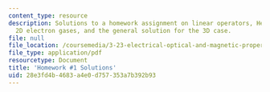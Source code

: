 ```yaml
---
content_type: resource
description: Solutions to a homework assignment on linear operators, Hermitian operators,
  2D electron gases, and the general solution for the 3D case.
file: null
file_location: /coursemedia/3-23-electrical-optical-and-magnetic-properties-of-materials-fall-2007/28e3fd4b4683a4e0d757353a7b392b93_sol1.pdf
file_type: application/pdf
resourcetype: Document
title: 'Homework #1 Solutions'
uid: 28e3fd4b-4683-a4e0-d757-353a7b392b93
---
```

